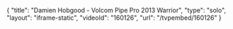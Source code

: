 {
    "title": "Damien Hobgood - Volcom Pipe Pro 2013 Warrior",
    "type": "solo",
    "layout": "iframe-static",
    "videoId": "160126",
    "url": "\/tvpembed\/160126"
}